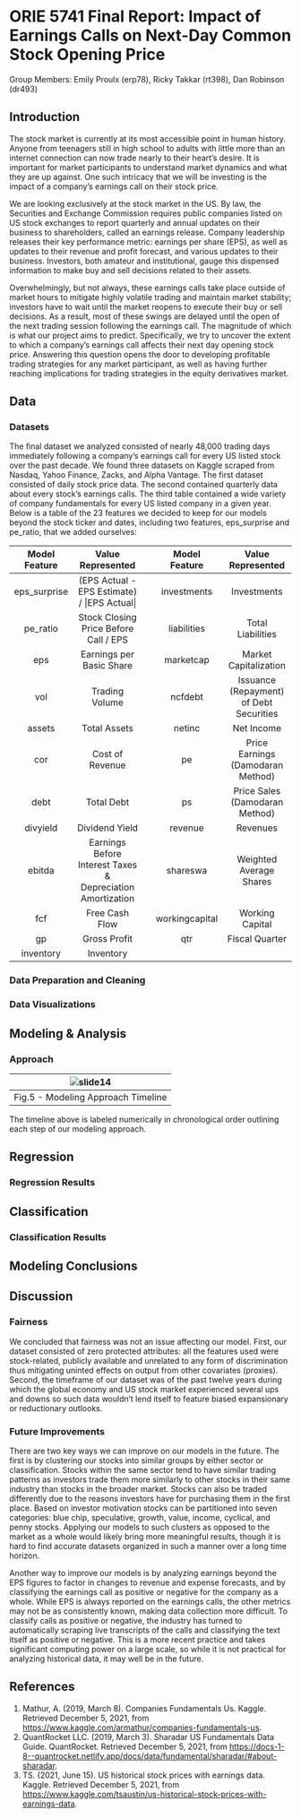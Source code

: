 # ORIE 5741 Final Report: Impact of Earnings Calls on Next-Day Common Stock Opening Price

Group Members: Emily Proulx (erp78), Ricky Takkar (rt398), Dan Robinson (dr493)

## Introduction

The stock market is currently at its most accessible point in human history. Anyone from teenagers still in high school to adults with little more than an internet connection can now trade nearly to their heart’s desire. It is important for market participants to understand market dynamics and what they are up against. One such intricacy that we will be investing is the impact of a company’s earnings call on their stock price.

We are looking exclusively at the stock market in the US. By law, the Securities and Exchange Commission requires public companies listed on US stock exchanges to report quarterly and annual updates on their business to shareholders, called an earnings release. Company leadership releases their key performance metric: earnings per share (EPS), as well as updates to their revenue and profit forecast, and various updates to their business. Investors, both amateur and institutional, gauge this dispensed information to make buy and sell decisions related to their assets.

Overwhelmingly, but not always, these earnings calls take place outside of market hours to mitigate highly volatile trading and maintain market stability; investors have to wait until the market reopens to execute their buy or sell decisions. As a result, most of these swings are delayed until the open of the next trading session following the earnings call. The magnitude of which is what our project aims to predict. Specifically, we try to uncover the extent to which a company’s earnings call affects their next day opening stock price. Answering this question opens the door to developing profitable trading strategies for any market participant, as well as having further reaching implications for trading strategies in the equity derivatives market.

## Data

### Datasets

The final dataset we analyzed consisted of nearly 48,000 trading days immediately following a company’s earnings call for every US listed stock over the past decade. We found three datasets on Kaggle scraped from Nasdaq, Yahoo Finance, Zacks, and Alpha Vantage. The first dataset consisted of daily stock price data. The second contained quarterly data about every stock’s earnings calls. The third table contained a wide variety of company fundamentals for every US listed company in a given year. Below is a table of the 23 features we decided to keep for our models beyond the stock ticker and dates, including two features, eps_surprise and pe_ratio, that we added ourselves:

| Model Feature |                      Value Represented                     |   |  Model Feature |            Value Represented            |
|:-------------:|:----------------------------------------------------------:|---|:--------------:|:---------------------------------------:|
|  eps_surprise |        (EPS Actual - EPS Estimate) / \|EPS Actual\|        |   |   investments  |               Investments               |
|    pe_ratio   |            Stock Closing Price Before Call / EPS           |   |   liabilities  |            Total Liabilities            |
|      eps      |                  Earnings per Basic Share                  |   |    marketcap   |          Market Capitalization          |
|      vol      |                       Trading Volume                       |   |     ncfdebt    | Issuance (Repayment) of Debt Securities |
|     assets    |                        Total Assets                        |   |     netinc     |                Net Income               |
|      cor      |                       Cost of Revenue                      |   |       pe       |    Price Earnings (Damodaran Method)    |
|      debt     |                         Total Debt                         |   |       ps       |      Price Sales (Damodaran Method)     |
|    divyield   |                       Dividend Yield                       |   |     revenue    |                 Revenues                |
|     ebitda    | Earnings Before Interest Taxes & Depreciation Amortization |   |    shareswa    |         Weighted Average Shares         |
|      fcf      |                       Free Cash Flow                       |   | workingcapital |             Working Capital             |
|       gp      |                        Gross Profit                        |   |       qtr      |              Fiscal Quarter             |
|   inventory   |                          Inventory                         |   |                |                                         |

### Data Preparation and Cleaning

### Data Visualizations

## Modeling & Analysis

### Approach

| ![slide14](https://user-images.githubusercontent.com/44250480/144770050-92f7465c-6409-40ec-bbf0-10a1422f7600.png) |
|:--:|
| Fig.5 - Modeling Approach Timeline |
The timeline above is labeled numerically in chronological order outlining each step of our modeling approach. 

## Regression

### Regression Results

## Classification

### Classification Results

## Modeling Conclusions

<BODY>

## Discussion
  
### Fairness

We concluded that fairness was not an issue affecting our model. First, our dataset consisted of zero protected attributes: all the features used were stock-related, publicly available and unrelated to any form of discrimination thus mitigating uninted effects on output from other covariates (proxies). Second, the timeframe of our dataset was of the past twelve years during which the global economy and US stock market experienced several ups and downs so such data wouldn’t lend itself to feature biased expansionary or reductionary outlooks. 

### Future Improvements

There are two key ways we can improve on our models in the future. The first is by clustering our stocks into similar groups by either sector or classification. Stocks within the same sector tend to have similar trading patterns as investors trade them more similarly to other stocks in their same industry than stocks in the broader market. Stocks can also be traded differently due to the reasons investors have for purchasing them in the first place. Based on investor motivation stocks can be partitioned into seven categories: blue chip, speculative, growth, value, income, cyclical, and penny stocks. Applying our models to such clusters as opposed to the market as a whole would likely bring more meaningful results, though it is hard to find accurate datasets organized in such a manner over a long time horizon.   
 
Another way to improve our models is by analyzing earnings beyond the EPS figures to factor in changes to revenue and expense forecasts, and by classifying the earnings call as positive or negative for the company as a whole. While EPS is always reported on the earnings calls, the other metrics may not be as consistently known, making data collection more difficult. To classify calls as positive or negative, the industry has turned to automatically scraping live transcripts of the calls and classifying the text itself as positive or negative. This is a more recent practice and takes significant computing power on a large scale, so while it is not practical for analyzing historical data, it may well be in the future.

## References
  
1. Mathur, A. (2019, March 8). Companies Fundamentals Us. Kaggle. Retrieved December 5, 2021, from https://www.kaggle.com/armathur/companies-fundamentals-us.
2. QuantRocket LLC. (2019, March 3). Sharadar US Fundamentals Data Guide. QuantRocket. Retrieved December 5, 2021, from https://docs-1-8--quantrocket.netlify.app/docs/data/fundamental/sharadar/#about-sharadar.
3. TS. (2021, June 15). US historical stock prices with earnings data. Kaggle. Retrieved December 5, 2021, from https://www.kaggle.com/tsaustin/us-historical-stock-prices-with-earnings-data. 
